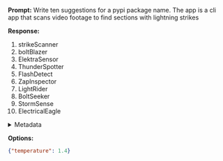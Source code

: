 **Prompt:**
Write ten suggestions for a pypi package name. The app is a cli app that scans video footage to find sections with lightning strikes

**Response:**
1. strikeScanner
2. boltBlazer
3. ElektraSensor
4. ThunderSpotter
5. FlashDetect
6. ZapInspector
7. LightRider
8. BoltSeeker
9. StormSense
10. ElectricalEagle

<details><summary>Metadata</summary>

- Duration: 2120 ms
- Datetime: 2023-08-27T08:10:46.449261
- Model: gpt-3.5-turbo-0613

</details>

**Options:**
```json
{"temperature": 1.4}
```

